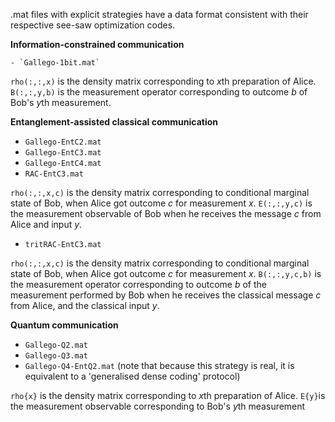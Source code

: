 .mat files with explicit strategies have a data format consistent with their respective see-saw optimization codes.

**Information-constrained communication**

    - `Gallego-1bit.mat`
     
  `rho(:,:,x)` is the density matrix corresponding to $x$th preparation of Alice.
  `B(:,:,y,b)` is the measurement operator corresponding to outcome $b$ of Bob's $y$th measurement.
  
**Entanglement-assisted classical communication**
  
  - `Gallego-EntC2.mat`
  - `Gallego-EntC3.mat`
  - `Gallego-EntC4.mat`
  - `RAC-EntC3.mat`


`rho(:,:,x,c)` is the density matrix corresponding to conditional marginal state of Bob, when Alice got outcome $c$ for measurement $x$.
`E(:,:,y,c)` is the measurement observable of Bob when he receives the message $c$ from Alice and input $y$.


- `tritRAC-EntC3.mat`

 `rho(:,:,x,c)` is the density matrix corresponding to conditional marginal state of Bob, when Alice got outcome $c$ for measurement $x$.
  `B(:,:,y,c,b)` is the measurement operator corresponding to outcome $b$ of the measurement performed by Bob when he receives the classical message $c$ from Alice, and the classical input $y$.

**Quantum communication**

- `Gallego-Q2.mat`
- `Gallego-Q3.mat`
- `Gallego-Q4-EntQ2.mat` (note that because this strategy is real, it is equivalent to a 'generalised dense coding' protocol)

`rho{x}` is the density matrix corresponding to $x$th preparation of Alice.
`E{y}`is the measurement observable corresponding to Bob's $y$th measurement
